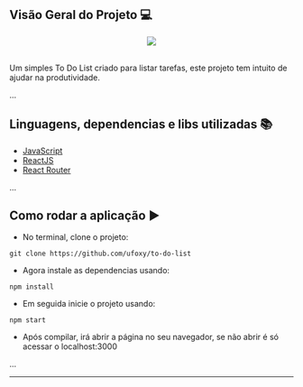 ## Visão Geral do Projeto 💻
<div align="center">
<img src="https://media.discordapp.net/attachments/891351292780376075/981641615829500074/unknown.png"></img>
</div>
<br/>

Um simples To Do List criado para listar tarefas, este projeto tem intuito de ajudar na produtividade.
<!--- Veja como é usado: www.youtube.com.br -->

...
## Linguagens, dependencias e libs utilizadas 📚

* [JavaScript](https://developer.mozilla.org/pt-BR/docs/Web/JavaScript)
* [ReactJS](https://pt-br.reactjs.org/docs/create-a-new-react-app.html)
* [React Router](https://www.npmjs.com/package/react-router-dom)

...
## Como rodar a aplicação ▶️

- No terminal, clone o projeto: 

```
git clone https://github.com/ufoxy/to-do-list
```
- Agora instale as dependencias usando:
```
npm install
```
- Em seguida inicie o projeto usando:
```
npm start
```
- Após compilar, irá abrir a página no seu navegador, se não abrir é só acessar o localhost:3000

...

---
